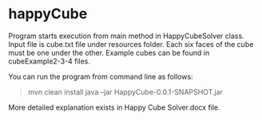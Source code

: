 # happyCube

Program starts execution from main method in HappyCubeSolver class. Input file is cube.txt file under resources folder. Each six faces of
the cube must be one under the other. Example cubes can be found in cubeExample2-3-4 files.

You can run the program from command line as follows:

> mvn clean install
> java –jar HappyCube-0.0.1-SNAPSHOT.jar

More detailed explanation exists in Happy Cube Solver.docx file.
